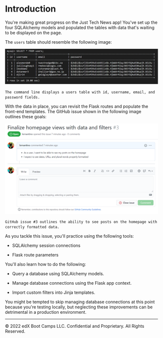 # Introduction

You're making great progress on the Just Tech News app! You've set up the four SQLAlchemy models and populated the tables with data that's waiting to be displayed on the page.

The `users` table should resemble the following image:

![](../Images/100-mysql-table.png)

`The command line displays a users table with id, username, email, and password fields.`

With the data in place, you can revisit the Flask routes and populate the front-end templates. The GitHub issue shown in the following image outlines these goals:

![](../Images/200-gh-issue.png)

`GitHub issue #3 outlines the ability to see posts on the homepage with correctly formatted data.`

As you tackle this issue, you'll practice using the following tools:

* SQLAlchemy session connections

* Flask route parameters

You'll also learn how to do the following:

* Query a database using SQLAlchemy models.

* Manage database connections using the Flask app context.

* Import custom filters into Jinja templates.

You might be tempted to skip managing database connections at this point because you're testing locally, but neglecting these improvements can be detrimental in a production environment.

---
© 2022 edX Boot Camps LLC. Confidential and Proprietary. All Rights Reserved.
